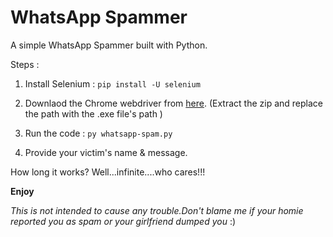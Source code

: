 # WhatsApp Spammer
A simple WhatsApp Spammer built with Python.

Steps :

1) Install Selenium : `pip install -U selenium`

2) Downlaod the Chrome webdriver from [here](https://chromedriver.chromium.org/downloads).
   (Extract the zip and replace the path with the .exe file's path )

3) Run the code : `py whatsapp-spam.py`

4) Provide your victim's name & message.

How long it works? Well...infinite....who cares!!!

**Enjoy**

*This is not intended to cause any trouble.Don't blame me if your homie reported you as spam or your girlfriend dumped you* :)